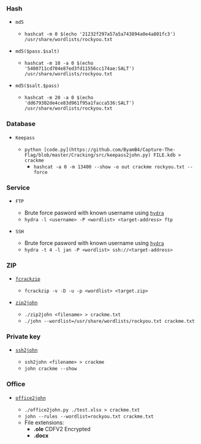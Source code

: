 ### Hash

- `md5`

  - `hashcat -m 0 $(echo '21232f297a57a5a743894a0e4a801fc3') /usr/share/wordlists/rockyou.txt`

- `md5($pass.$salt)`

  - `hashcat -m 10 -a 0 $(echo '5400711cd704e87ed3fd11556cc174ae:SALT') /usr/share/wordlists/rockyou.txt`

- `md5($salt.$pass)`

  - `hashcat -m 20 -a 0 $(echo 'dd679302de4ce83d961f95a1facca536:SALT') /usr/share/wordlists/rockyou.txt`

### Database

- `Keepass`

  - `python [code.py](https://github.com/ByamB4/Capture-The-Flag/blob/master/Cracking/src/keepass2john.py) FILE.kdb > crackme`
    - `hashcat -a 0 -m 13400 --show -o out crackme rockyou.txt --force`

### Service

- `FTP`

  - Brute force pasword with known username using [`hydra`](https://tools.kali.org/password-attacks/hydra)
  - `hydra -l <username> -P <wordlist> <target-address> ftp`

- `SSH`

  - Brute force pasword with known username using [`hydra`](https://tools.kali.org/password-attacks/hydra)
  - `hydra -t 4 -l jan -P <wordlist> ssh://<target-address>`

### ZIP

- [`fcrackzip`](http://manpages.ubuntu.com/manpages/trusty/man1/fcrackzip.1.html)

  - `fcrackzip -v -D -u -p <wordlist> <target.zip>`

- [`zip2john`](https://github.com/magnumripper/JohnTheRipper.git)

  - `./zip2john <filename> > crackme.txt`
  - `./john --wordlist=/usr/share/wordlists/rockyou.txt crackme.txt`

### Private key

- [`ssh2john`](https://github.com/magnumripper/JohnTheRipper.git)

  - `ssh2john <filename> > crackme`
  - `john crackme --show`

### Office

- [`office2john`](https://github.com/magnumripper/JohnTheRipper.git)

  - `./office2john.py ./test.xlsx > crackme.txt`
  - `john --rules --wordlist=rockyou.txt crackme.txt`
  - File extensions:
    - **.ole** CDFV2 Encrypted
    - **.docx**
